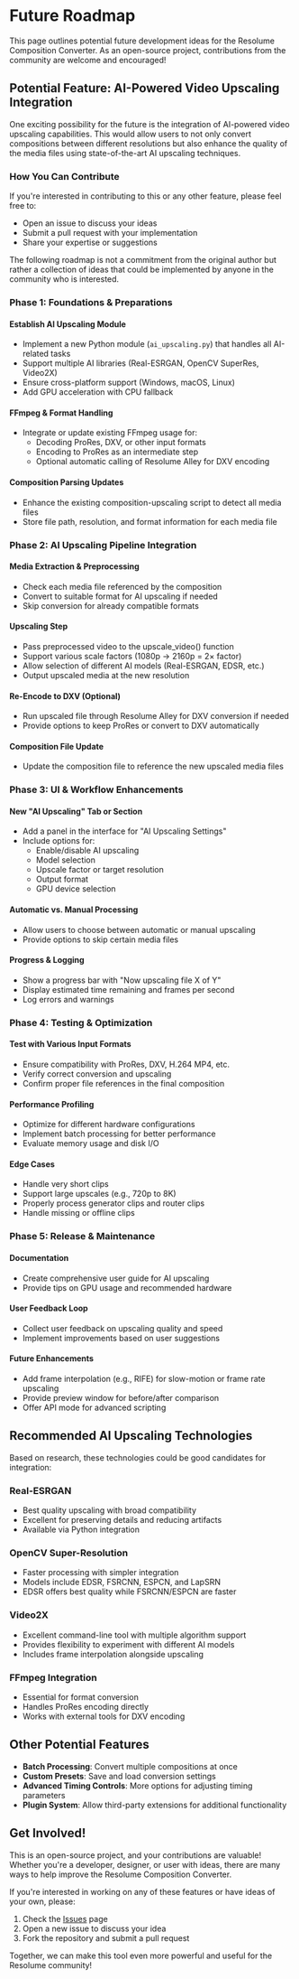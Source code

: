 # Future Roadmap

This page outlines potential future development ideas for the Resolume Composition Converter. As an open-source project, contributions from the community are welcome and encouraged!

## Potential Feature: AI-Powered Video Upscaling Integration

One exciting possibility for the future is the integration of AI-powered video upscaling capabilities. This would allow users to not only convert compositions between different resolutions but also enhance the quality of the media files using state-of-the-art AI upscaling techniques.

### How You Can Contribute

If you're interested in contributing to this or any other feature, please feel free to:
- Open an issue to discuss your ideas
- Submit a pull request with your implementation
- Share your expertise or suggestions

The following roadmap is not a commitment from the original author but rather a collection of ideas that could be implemented by anyone in the community who is interested.

### Phase 1: Foundations & Preparations

#### Establish AI Upscaling Module
- Implement a new Python module (`ai_upscaling.py`) that handles all AI-related tasks
- Support multiple AI libraries (Real-ESRGAN, OpenCV SuperRes, Video2X)
- Ensure cross-platform support (Windows, macOS, Linux)
- Add GPU acceleration with CPU fallback

#### FFmpeg & Format Handling
- Integrate or update existing FFmpeg usage for:
  - Decoding ProRes, DXV, or other input formats
  - Encoding to ProRes as an intermediate step
  - Optional automatic calling of Resolume Alley for DXV encoding

#### Composition Parsing Updates
- Enhance the existing composition-upscaling script to detect all media files
- Store file path, resolution, and format information for each media file

### Phase 2: AI Upscaling Pipeline Integration

#### Media Extraction & Preprocessing
- Check each media file referenced by the composition
- Convert to suitable format for AI upscaling if needed
- Skip conversion for already compatible formats

#### Upscaling Step
- Pass preprocessed video to the upscale_video() function
- Support various scale factors (1080p → 2160p = 2× factor)
- Allow selection of different AI models (Real-ESRGAN, EDSR, etc.)
- Output upscaled media at the new resolution

#### Re-Encode to DXV (Optional)
- Run upscaled file through Resolume Alley for DXV conversion if needed
- Provide options to keep ProRes or convert to DXV automatically

#### Composition File Update
- Update the composition file to reference the new upscaled media files

### Phase 3: UI & Workflow Enhancements

#### New "AI Upscaling" Tab or Section
- Add a panel in the interface for "AI Upscaling Settings"
- Include options for:
  - Enable/disable AI upscaling
  - Model selection
  - Upscale factor or target resolution
  - Output format
  - GPU device selection

#### Automatic vs. Manual Processing
- Allow users to choose between automatic or manual upscaling
- Provide options to skip certain media files

#### Progress & Logging
- Show a progress bar with "Now upscaling file X of Y"
- Display estimated time remaining and frames per second
- Log errors and warnings

### Phase 4: Testing & Optimization

#### Test with Various Input Formats
- Ensure compatibility with ProRes, DXV, H.264 MP4, etc.
- Verify correct conversion and upscaling
- Confirm proper file references in the final composition

#### Performance Profiling
- Optimize for different hardware configurations
- Implement batch processing for better performance
- Evaluate memory usage and disk I/O

#### Edge Cases
- Handle very short clips
- Support large upscales (e.g., 720p to 8K)
- Properly process generator clips and router clips
- Handle missing or offline clips

### Phase 5: Release & Maintenance

#### Documentation
- Create comprehensive user guide for AI upscaling
- Provide tips on GPU usage and recommended hardware

#### User Feedback Loop
- Collect user feedback on upscaling quality and speed
- Implement improvements based on user suggestions

#### Future Enhancements
- Add frame interpolation (e.g., RIFE) for slow-motion or frame rate upscaling
- Provide preview window for before/after comparison
- Offer API mode for advanced scripting

## Recommended AI Upscaling Technologies

Based on research, these technologies could be good candidates for integration:

### Real-ESRGAN
- Best quality upscaling with broad compatibility
- Excellent for preserving details and reducing artifacts
- Available via Python integration

### OpenCV Super-Resolution
- Faster processing with simpler integration
- Models include EDSR, FSRCNN, ESPCN, and LapSRN
- EDSR offers best quality while FSRCNN/ESPCN are faster

### Video2X
- Excellent command-line tool with multiple algorithm support
- Provides flexibility to experiment with different AI models
- Includes frame interpolation alongside upscaling

### FFmpeg Integration
- Essential for format conversion
- Handles ProRes encoding directly
- Works with external tools for DXV encoding

## Other Potential Features

- **Batch Processing**: Convert multiple compositions at once
- **Custom Presets**: Save and load conversion settings
- **Advanced Timing Controls**: More options for adjusting timing parameters
- **Plugin System**: Allow third-party extensions for additional functionality

## Get Involved!

This is an open-source project, and your contributions are valuable! Whether you're a developer, designer, or user with ideas, there are many ways to help improve the Resolume Composition Converter.

If you're interested in working on any of these features or have ideas of your own, please:
1. Check the [Issues](https://github.com/tijnisfijn/Resolume-Composition-Converter/issues) page
2. Open a new issue to discuss your idea
3. Fork the repository and submit a pull request

Together, we can make this tool even more powerful and useful for the Resolume community!